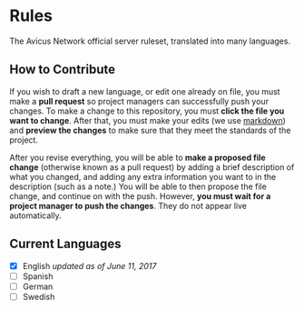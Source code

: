 # Rules
The Avicus Network official server ruleset, translated into many languages.

How to Contribute
-

If you wish to draft a new language, or edit one already on file, you must make a **pull request** so project managers can successfully push your changes. To make a change to this repository, you must **click the file you want to change**. After that, you must make your edits (we use [markdown](https://github.com/adam-p/markdown-here/wiki/Markdown-Cheatsheet)) and **preview the changes** to make sure that they meet the standards of the project. 

After you revise everything, you will be able to **make a proposed file change** (otherwise known as a pull request) by adding a brief description of what you changed, and adding any extra information you want to in the description (such as a note.) You will be able to then propose the file change, and continue on with the push. However, **you must wait for a project manager to push the changes**. They do not appear live automatically.

Current Languages
-

- [x] English *updated as of June 11, 2017*
- [ ] Spanish
- [ ] German
- [ ] Swedish
